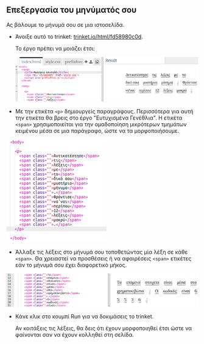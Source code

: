 ## Επεξεργασία του μηνύματός σου

Ας βάλουμε το μήνυμά σου σε μια ιστοσελίδα.

+ Άνοιξε αυτό το trinket: <a href="http://trinket.io/html/fd58980c0d" target="_blank">trinket.io/html/fd58980c0d</a>.
    
    Το έργο πρέπει να μοιάζει έτσι:
    
    ![screenshot](images/letter-starter.png)

+ Με την ετικέτα `<p>` δημιουργείς παραγράφους. Περισσότερα για αυτή την ετικέτα θα βρεις στο έργο "Ευτυχισμένα Γενέθλια". Η ετικέτα `<span>` χρησιμοποιείται για την ομαδοποίηση μικρότερων τμημάτων κειμένου μέσα σε μια παράγραφο, ώστε να τα μορφοποιήσουμε.

![screenshot](images/letter-placeholder.png)

+ Άλλαξε τις λέξεις στο μήνυμά σου τοποθετώντας μία λέξη σε κάθε `<span>`. Θα χρειαστεί να προσθέσεις ή να αφαιρέσεις `<span>` ετικέτες εάν το μήνυμά σου έχει διαφορετικό μήκος. 

![screenshot](images/letter-message.png)

+ Κάνε κλικ στο κουμπί Run για να δοκιμάσεις το trinket.
    
    Αν κοιτάξεις τις λέξεις, θα δεις ότι έχουν μορφοποιηθεί έτσι ώστε να φαίνονται σαν να έχουν κολληθεί στη σελίδα.